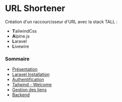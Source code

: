 # URL Shortener

Création d'un raccourcisseur d'URL avec la stack TALL :

- **T**ailwindCss
- **A**lpine.js
- **L**aravel
- **L**ivewire

### Sommaire

- [Présentation](https:///fabpl.github.io/laravel/2020/09/19/url-shortener.html)
- [Laravel Installation](https:///fabpl.github.io/laravel/2020/09/20/url-shortener-installation-laravel.html)
- [Authentification](https:///fabpl.github.io/laravel/2020/09/20/url-shortener-authentification.html)
- [Tailwind - Welcome](https://fabpl.github.io/laravel/2020/09/23/url-shortener-tailwind-welcome.html)
- [Gestion des liens](https://fabpl.github.io/laravel/2020/09/24/url-shortener-link.html)
- [Backend](https://fabpl.github.io/laravel/2020/09/25/url-shortener-backend.html)
